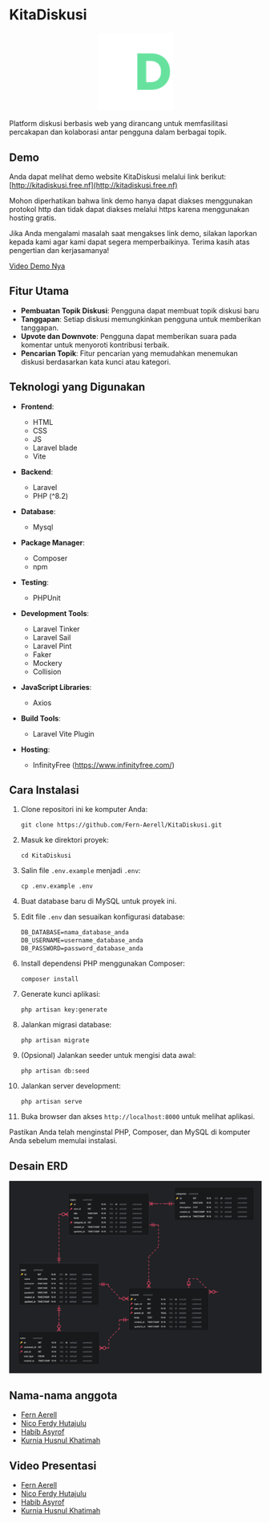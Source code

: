 # KitaDiskusi

<p align="center">
    <img src="rancangan/design/logo/kitadiskusi_logo.png" alt="icon" width=150">
</p>

Platform diskusi berbasis web yang dirancang untuk memfasilitasi percakapan dan kolaborasi antar pengguna dalam berbagai topik.

## Demo
Anda dapat melihat demo website KitaDiskusi melalui link berikut: [http://kitadiskusi.free.nf](http://kitadiskusi.free.nf)

Mohon diperhatikan bahwa link demo hanya dapat diakses menggunakan protokol http dan tidak dapat diakses melalui https karena menggunakan hosting gratis.

Jika Anda mengalami masalah saat mengakses link demo, silakan laporkan kepada kami agar kami dapat segera memperbaikinya. Terima kasih atas pengertian dan kerjasamanya!

[Video Demo Nya](https://drive.google.com/file/d/1XvYjGuIFWPqxQwkfGajP_WsuHygHgo62/view?usp=sharing)

## Fitur Utama

- **Pembuatan Topik Diskusi**: Pengguna dapat membuat topik diskusi baru
- **Tanggapan**: Setiap diskusi memungkinkan pengguna untuk memberikan tanggapan.
- **Upvote dan Downvote**: Pengguna dapat memberikan suara pada komentar untuk menyoroti kontribusi terbaik.
- **Pencarian Topik**: Fitur pencarian yang memudahkan menemukan diskusi berdasarkan kata kunci atau kategori.

## Teknologi yang Digunakan
- **Frontend**:
    - HTML
    - CSS
    - JS
    - Laravel blade
    - Vite

- **Backend**:
    - Laravel
    - PHP (^8.2)

- **Database**: 
    - Mysql

- **Package Manager**:
    - Composer
    - npm

- **Testing**:
    - PHPUnit

- **Development Tools**:
    - Laravel Tinker
    - Laravel Sail
    - Laravel Pint
    - Faker
    - Mockery
    - Collision

- **JavaScript Libraries**:
    - Axios

- **Build Tools**:
    - Laravel Vite Plugin

- **Hosting**: 
    - InfinityFree (https://www.infinityfree.com/)
    
## Cara Instalasi

1. Clone repositori ini ke komputer Anda:
   
   ```
   git clone https://github.com/Fern-Aerell/KitaDiskusi.git
   ```

2. Masuk ke direktori proyek:
   
   ```
   cd KitaDiskusi
   ```


3. Salin file `.env.example` menjadi `.env`:
   
   ```
   cp .env.example .env
   ```

4. Buat database baru di MySQL untuk proyek ini.

5. Edit file `.env` dan sesuaikan konfigurasi database:
   
   ```
   DB_DATABASE=nama_database_anda
   DB_USERNAME=username_database_anda
   DB_PASSWORD=password_database_anda
   ```

6. Install dependensi PHP menggunakan Composer:
   
   ```
   composer install
   ```

7. Generate kunci aplikasi:
   
   ```
   php artisan key:generate
   ```
   

8. Jalankan migrasi database:
   
   ```
   php artisan migrate
   ```

9. (Opsional) Jalankan seeder untuk mengisi data awal:
   
   ```
   php artisan db:seed
   ```
   

10. Jalankan server development:
    
    ```
    php artisan serve
    ```

11. Buka browser dan akses `http://localhost:8000` untuk melihat aplikasi.

Pastikan Anda telah menginstal PHP, Composer, dan MySQL di komputer Anda sebelum memulai instalasi.

## Desain ERD

![Gambar ERD](rancangan/database.png)

## Nama-nama anggota

- [Fern Aerell](https://github.com/Fern-Aerell)
- [Nico Ferdy Hutajulu](https://github.com/NewX-Team)
- [Habib Asyrof](https://github.com/HabibAsyrof)
- [Kurnia Husnul Khatimah](https://github.com/kurniaaa01)

## Video Presentasi

- [Fern Aerell](https://drive.google.com/file/d/1dYb0j8x31IpIaxB0_gfA6e01eF8sr2WX/view?usp=sharing)
- [Nico Ferdy Hutajulu](https://drive.google.com/file/d/1dYb0j8x31IpIaxB0_gfA6e01eF8sr2WX/view?usp=sharing)
- [Habib Asyrof](https://drive.google.com/file/d/1dYb0j8x31IpIaxB0_gfA6e01eF8sr2WX/view?usp=sharing)
- [Kurnia Husnul Khatimah](https://drive.google.com/file/d/1dYb0j8x31IpIaxB0_gfA6e01eF8sr2WX/view?usp=sharing)
